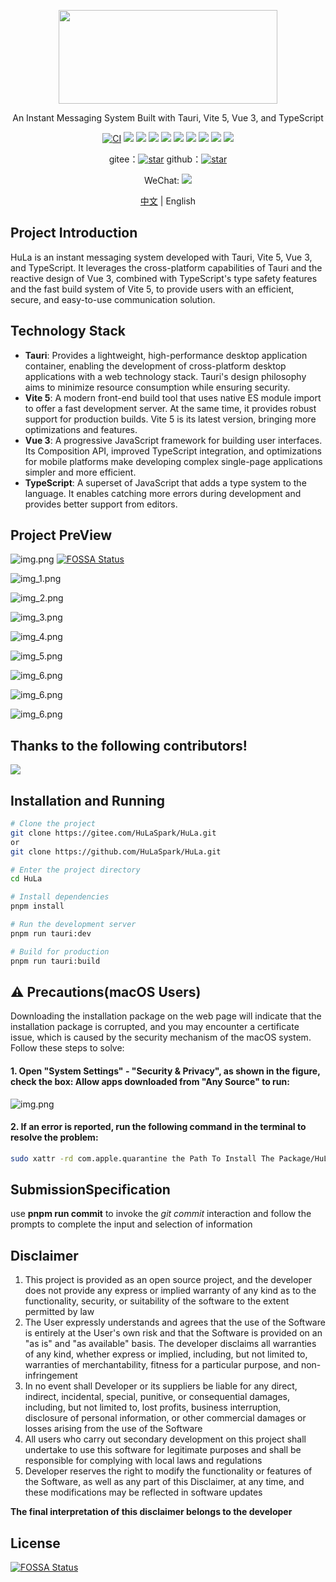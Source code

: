 <p align="center">
  <img width="350px" height="150px" src="src/assets/logo/hula.png" />
</p>

<p align="center">An Instant Messaging System Built with Tauri, Vite 5, Vue 3, and TypeScript</p>

<div align="center">
  <a href="https://www.bestpractices.dev/zh-CN/projects/9692"><img src="https://bestpractices.coreinfrastructure.org/projects/9692/badge" alt="CI"></a>
  <img src="https://img.shields.io/badge/TypeScript-blue?logo=Typescript&style=flat&logoColor=fff">
  <img src="https://img.shields.io/badge/Vue3-35495E?logo=vue.js&logoColor=4FC08D">
  <img src="https://img.shields.io/badge/Tauri-24C8DB?logo=tauri&logoColor=FFC131">
  <img src="https://img.shields.io/badge/Rust-c57c54?logo=rust&logoColor=E34F26">
  <img src="https://img.shields.io/badge/Vite5-35495E?logo=vite&logoColor=41D1FF">
  <img src="https://img.shields.io/badge/UnoCss-efefef?logo=UnoCss&logoColor=606060">
  <img src="https://img.shields.io/badge/pnpm-909090?logo=pnpm&logoColor=FFC131">
  <img src="https://img.shields.io/badge/Sass-CC6699?logo=sass&logoColor=fff">
  <img src="https://img.shields.io/badge/Design-Naive-059669">
</div>

<p align="center">
  gitee：<a href="https://gitee.com/HulaSpark/HuLa/stargazers"><img src="https://gitee.com/HulaSpark/HuLa/badge/star.svg?theme=gvp" alt="star"></a>
  github：<a href="https://gitee.com/link?target=https://github.com/HulaSpark/HuLa/stargazers"><img src="https://img.shields.io/github/stars/HulaSpark/HuLa" alt="star"></a>
</p>
<p align="center">
  WeChat: <img src="https://img.shields.io/badge/cy2439646234-07C160?logo=wechat&logoColor=fff">
</p>

<p align="center"><a href="README.zh-CN.md">中文</a> | English</p>

## Project Introduction

HuLa is an instant messaging system developed with Tauri, Vite 5, Vue 3, and TypeScript. It leverages the cross-platform capabilities of Tauri and the reactive design of Vue 3, combined with TypeScript's type safety features and the fast build system of Vite 5, to provide users with an efficient, secure, and easy-to-use communication solution.

## Technology Stack

- **Tauri**: Provides a lightweight, high-performance desktop application container, enabling the development of cross-platform desktop applications with a web technology stack. Tauri's design philosophy aims to minimize resource consumption while ensuring security.
- **Vite 5**: A modern front-end build tool that uses native ES module import to offer a fast development server. At the same time, it provides robust support for production builds. Vite 5 is its latest version, bringing more optimizations and features.
- **Vue 3**: A progressive JavaScript framework for building user interfaces. Its Composition API, improved TypeScript integration, and optimizations for mobile platforms make developing complex single-page applications simpler and more efficient.
- **TypeScript**: A superset of JavaScript that adds a type system to the language. It enables catching more errors during development and provides better support from editors.

## Project PreView

![img.png](preview/img.png)
[![FOSSA Status](https://app.fossa.com/api/projects/git%2Bgithub.com%2FHuLaSpark%2FHuLa.svg?type=shield)](https://app.fossa.com/projects/git%2Bgithub.com%2FHuLaSpark%2FHuLa?ref=badge_shield)

![img_1.png](preview/img_1.png)

![img_2.png](preview/img_2.png)

![img_3.png](preview/img_3.png)

![img_4.png](preview/img_4.png)

![img_5.png](preview/img_5.png)

![img_6.png](preview/img_6.png)

![img_6.png](preview/img_7.png)

![img_6.png](preview/img_8.png)

## Thanks to the following contributors!

<a href="https://github.com/HuLaSpark/HuLa/graphs/contributors">
  <img src="https://opencollective.com/HuLaSpark/contributors.svg?width=890" />
</a>

## Installation and Running

```bash
# Clone the project
git clone https://gitee.com/HuLaSpark/HuLa.git
or
git clone https://github.com/HuLaSpark/HuLa.git

# Enter the project directory
cd HuLa

# Install dependencies
pnpm install

# Run the development server
pnpm run tauri:dev

# Build for production
pnpm run tauri:build
```

## ⚠️ Precautions(macOS Users)

Downloading the installation package on the web page will indicate that the installation package is corrupted, and you may encounter a certificate issue, which is caused by the security mechanism of the macOS system. Follow these steps to solve:

#### 1. Open "System Settings" - "Security & Privacy", as shown in the figure, check the box: Allow apps downloaded from "Any Source" to run:

![img.png](preview/img_9.png)

#### 2. If an error is reported, run the following command in the terminal to resolve the problem:

```bash
sudo xattr -rd com.apple.quarantine the Path To Install The Package/HuLa.app
```

## SubmissionSpecification

use **pnpm run commit** to invoke the _git commit_ interaction and follow the prompts to complete the input and selection of information

## Disclaimer

1. This project is provided as an open source project, and the developer does not provide any express or implied warranty of any kind as to the functionality, security, or suitability of the software to the extent permitted by law
2. The User expressly understands and agrees that the use of the Software is entirely at the User's own risk and that the Software is provided on an "as is" and "as available" basis. The developer disclaims all warranties of any kind, whether express or implied, including, but not limited to, warranties of merchantability, fitness for a particular purpose, and non-infringement
3. In no event shall Developer or its suppliers be liable for any direct, indirect, incidental, special, punitive, or consequential damages, including, but not limited to, lost profits, business interruption, disclosure of personal information, or other commercial damages or losses arising from the use of the Software
4. All users who carry out secondary development on this project shall undertake to use this software for legitimate purposes and shall be responsible for complying with local laws and regulations
5. Developer reserves the right to modify the functionality or features of the Software, as well as any part of this Disclaimer, at any time, and these modifications may be reflected in software updates

**The final interpretation of this disclaimer belongs to the developer**


## License
[![FOSSA Status](https://app.fossa.com/api/projects/git%2Bgithub.com%2FHuLaSpark%2FHuLa.svg?type=large)](https://app.fossa.com/projects/git%2Bgithub.com%2FHuLaSpark%2FHuLa?ref=badge_large)